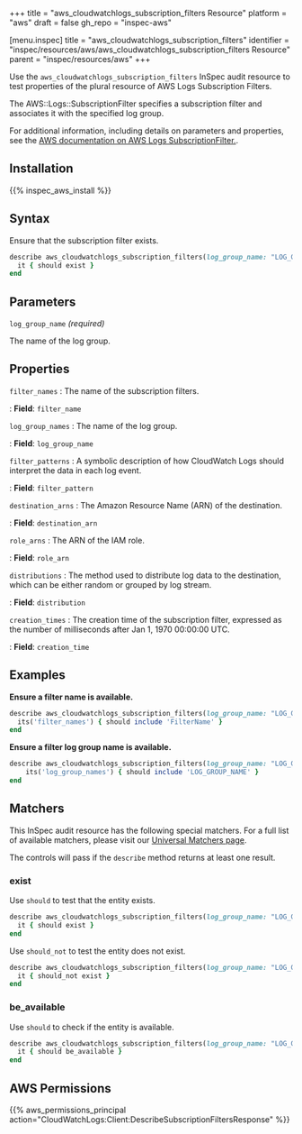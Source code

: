 +++
title = "aws_cloudwatchlogs_subscription_filters Resource"
platform = "aws"
draft = false
gh_repo = "inspec-aws"

[menu.inspec]
title = "aws_cloudwatchlogs_subscription_filters"
identifier = "inspec/resources/aws/aws_cloudwatchlogs_subscription_filters Resource"
parent = "inspec/resources/aws"
+++

Use the `aws_cloudwatchlogs_subscription_filters` InSpec audit resource to test properties of the plural resource of AWS Logs Subscription Filters.

The AWS::Logs::SubscriptionFilter specifies a subscription filter and associates it with the specified log group.

For additional information, including details on parameters and properties, see the [AWS documentation on AWS Logs SubscriptionFilter.](https://docs.aws.amazon.com/AWSCloudFormation/latest/UserGuide/aws-resource-logs-subscriptionfilter.html).

## Installation

{{% inspec_aws_install %}}

## Syntax

Ensure that the subscription filter exists.

```ruby
describe aws_cloudwatchlogs_subscription_filters(log_group_name: "LOG_GROUP_NAME") do
  it { should exist }
end
```

## Parameters

`log_group_name` _(required)_

The name of the log group.

## Properties

`filter_names`
: The name of the subscription filters.

: **Field**: `filter_name`

`log_group_names`
: The name of the log group.

: **Field**: `log_group_name`

`filter_patterns`
: A symbolic description of how CloudWatch Logs should interpret the data in each log event.

: **Field**: `filter_pattern`

`destination_arns`
: The Amazon Resource Name (ARN) of the destination.

: **Field**: `destination_arn`

`role_arns`
: The ARN of the IAM role.

: **Field**: `role_arn`

`distributions`
: The method used to distribute log data to the destination, which can be either random or grouped by log stream.

: **Field**: `distribution`

`creation_times`
: The creation time of the subscription filter, expressed as the number of milliseconds after Jan 1, 1970 00:00:00 UTC.

: **Field**: `creation_time`

## Examples

**Ensure a filter name is available.**

```ruby
describe aws_cloudwatchlogs_subscription_filters(log_group_name: "LOG_GROUP_NAME") do
  its('filter_names') { should include 'FilterName' }
end
```

**Ensure a filter log group name is available.**

```ruby
describe aws_cloudwatchlogs_subscription_filters(log_group_name: "LOG_GROUP_NAME") do
    its('log_group_names') { should include 'LOG_GROUP_NAME' }
end
```

## Matchers

This InSpec audit resource has the following special matchers. For a full list of available matchers, please visit our [Universal Matchers page](https://www.inspec.io/docs/reference/matchers/).

The controls will pass if the `describe` method returns at least one result.

### exist

Use `should` to test that the entity exists.

```ruby
describe aws_cloudwatchlogs_subscription_filters(log_group_name: "LOG_GROUP_NAME") do
  it { should exist }
end
```

Use `should_not` to test the entity does not exist.

```ruby
describe aws_cloudwatchlogs_subscription_filters(log_group_name: "LOG_GROUP_NAME") do
  it { should_not exist }
end
```

### be_available

Use `should` to check if the entity is available.

```ruby
describe aws_cloudwatchlogs_subscription_filters(log_group_name: "LOG_GROUP_NAME") do
  it { should be_available }
end
```

## AWS Permissions

{{% aws_permissions_principal action="CloudWatchLogs:Client:DescribeSubscriptionFiltersResponse" %}}
